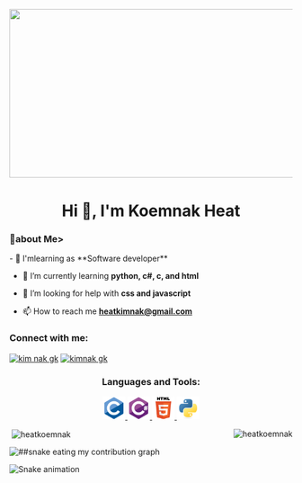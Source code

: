 
<p align="center"> <img src="https://media.giphy.com/media/KZGKMQZzTSHegvXUu1/giphy.gif"height="300" width="800" </p>
<h1 align="center">Hi 👋, I'm Koemnak Heat</h1>
<h3 align="left">🎡about Me></h3>
- 🔭 I'mlearning as **Software developer**

- 🌱 I’m currently learning **python, c#, c, and html**

- 🤝 I’m looking for help with **css and javascript**

- 📫 How to reach me **heatkimnak@gmail.com**

<h3 align="left">Connect with me:</h3>
<p align="left">
<a href="https://fb.com/kim nak gk" target="blank"><img align="center" src="https://raw.githubusercontent.com/rahuldkjain/github-profile-readme-generator/master/src/images/icons/Social/facebook.svg" alt="kim nak gk" height="30" width="40" /></a>
<a href="https://instagram.com/kimnak gk" target="blank"><img align="center" src="https://raw.githubusercontent.com/rahuldkjain/github-profile-readme-generator/master/src/images/icons/Social/instagram.svg" alt="kimnak gk" height="30" width="40" /></a>
</p>

<h3 align="center">Languages and Tools:</h3>
<p align="center"> <a href="https://www.cprogramming.com/" target="_blank" rel="noreferrer"> <img src="https://raw.githubusercontent.com/devicons/devicon/master/icons/c/c-original.svg" alt="c" width="40" height="40"/> </a> <a href="https://www.w3schools.com/cs/" target="_blank" rel="noreferrer"> <img src="https://raw.githubusercontent.com/devicons/devicon/master/icons/csharp/csharp-original.svg" alt="csharp" width="40" height="40"/> </a> <a href="https://www.w3.org/html/" target="_blank" rel="noreferrer"> <img src="https://raw.githubusercontent.com/devicons/devicon/master/icons/html5/html5-original-wordmark.svg" alt="html5" width="40" height="40"/> </a> <a href="https://www.python.org" target="_blank" rel="noreferrer"> <img src="https://raw.githubusercontent.com/devicons/devicon/master/icons/python/python-original.svg" alt="python" width="40" height="40"/> </a> </p>

<p><img align="right" src="https://github-readme-stats.vercel.app/api/top-langs?username=heatkoemnak&show_icons=true&locale=en&layout=compact" alt="heatkoemnak" /></p>

<p>&nbsp;<img align="center" src="https://github-readme-stats.vercel.app/api?username=heatkoemnak&show_icons=true&locale=en" alt="heatkoemnak" /></p>

<p><img align="left" src="https://github-readme-streak-stats.herokuapp.com/?user=heatkoemnak&" /></p>
##snake eating my contribution graph


![Snake animation](https://github.com/heatkoemnak/heatkoemnak/blob/output/github-contribution-grid-snake.svg)





